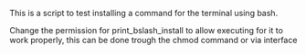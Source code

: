 This is a script to test installing a command for the terminal using bash.

Change the permission for print_bslash_install to allow executing for it to work properly, this can be done trough the chmod command or via interface
